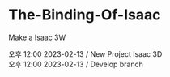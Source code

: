 # The-Binding-Of-Isaac
Make a Isaac 3W     

오후 12:00 2023-02-13 / New Project Isaac 3D    
오후 12:00 2023-02-13 / Develop branch     
